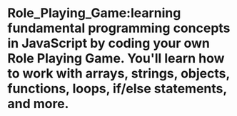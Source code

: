 # Role_Playing_Game:learning fundamental programming concepts in JavaScript by coding your own Role Playing Game. You'll learn how to work with arrays, strings, objects, functions, loops, if/else statements, and more.
